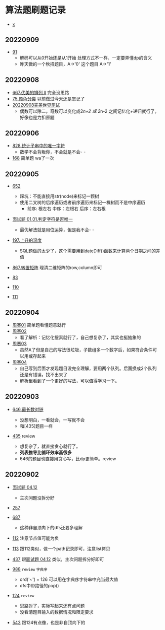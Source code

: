 # 算法题刷题记录

- [x](leetcode/editor/cn/x.py)

## 20220909

- [91](leetcode/editor/cn/91.py) 
  - 解码可以从0开始还是从1开始 处理方式不一样，一定要弄懂dp的含义
  - 昨天做的一个秋招题目，A->'0' 这个题目 A->'1'
## 20220908
- [667.优美的排列 II](leetcode/editor/cn/667.py) 完全没思路
- [75.颜色分类](leetcode/editor/cn/75.py) 以前做过今天还是忘记了
- [20220908完美世界笔试](interview/20220908wjmwuijp/002.py)
  - 偶数可以除二，奇数可以变化成2*n+2 或 2*n-2 之间记忆化+递归就行了，好像也是力扣原题

## 20220906

- [828.统计子串中的唯一字符](leetcode/editor/cn/828.py)
    - 数学不会背叛你，不会就是不会- -
- [168](leetcode/editor/cn/168.py) 简单题 wa了一次

## 20220905

- [652](leetcode/editor/cn/652.py)
    - 踩坑：不能直接用str(node)来标记一颗树
    - 使用二叉树的后序遍历或者前序遍历来标记一棵树而不是中序遍历
        - 前序: 根左右 中序：左根右 后序：左右根
- [面试题 01.01.判定字符是否唯一](leetcode/editor/cn/面试题%2001.01.py)
    - 最优解法就是用位运算，但是我不会- -
- [197.上升的温度](leetcode/editor/cn/197.sql)
    - SQL题做的太少了，这个需要用到dateDiff()函数来计算两个日期之间的差值
- [867.转置矩阵](leetcode/editor/cn/867.py) 理清二维矩阵的row,column即可

- [83](leetcode/editor/cn/83.py)
- [110](leetcode/editor/cn/110.py)
- [111](leetcode/editor/cn/111.py)

## 20220904

- [周赛01](leetcode/competition/6167.py) 简单题看懂题意就行
- [周赛02](leetcode/competition/6168.py)
    - 看了解析：记忆化搜索就行了，自己想复杂了，其实也挺抽象的
- [周赛03](leetcode/competition/6169.py)
    - 虽然A了但是自己的写法很垃圾，子数组多一个数字后，如果符合条件可以用或存起来
- [周赛04](leetcode/competition/6170.py)
    - 自己写到后面才发现题目没完全理解，要用两个队列。后面换成2个队列还是有错误，找不出来了
    - 解析里看到了一个更好的写法，可以值得学习一下。

## 20220903

- [646.最长数对链](leetcode/editor/cn/646.py)

    - 没想明白，一看就会，一写就不会
    - 和[435]题目一样

- [435](leetcode/editor/cn/435.py) review

    - 想复杂了，就直接贪心就行了。
    - **列表推导比循环效率高很多**
    - 646的题目也直接用贪心写，比dp更简单。review

## 20220902

- [面试题 04.12](leetcode/editor/cn/面试题%2004.12.py)

    - 主次问题没拆分好

- [257](leetcode/editor/cn/257.py)

- [687](leetcode/editor/cn/687.py)

    - 这种非自顶向下的dfs还要多理解

- [112](leetcode/editor/cn/112.py)  注意节点值可能为负

- [113](leetcode/editor/cn/113.py)  跟112类似，做一个path记录即可，注意list拷贝

- [437](leetcode/editor/cn/437.py)  跟[面试题 04.12](leetcode/editor/cn/面试题%2004.12.py) 类似，主次问题拆分好即可

- [988](leetcode/editor/cn/988.py)  `rewiew` `字典序`

    - ord('~') = 126 可以用在字典序字符串中充当最大值
    - dfs中带路径的pop()

- [124](leetcode/editor/cn/124.py)  `review`

    - 思路对了，实际写起来还有点问题
    - 没看清题目输入的数据情况和限定要求

- [543](leetcode/editor/cn/543.py) 跟124有点像，也是非自顶向下的
